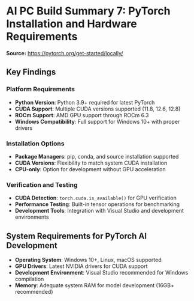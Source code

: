 # AI PC Build Summary 7: PyTorch Installation and Hardware Requirements

**Source:** https://pytorch.org/get-started/locally/

## Key Findings

### Platform Requirements
- **Python Version**: Python 3.9+ required for latest PyTorch
- **CUDA Support**: Multiple CUDA versions supported (11.8, 12.6, 12.8)
- **ROCm Support**: AMD GPU support through ROCm 6.3
- **Windows Compatibility**: Full support for Windows 10+ with proper drivers

### Installation Options
- **Package Managers**: pip, conda, and source installation supported
- **CUDA Versions**: Flexibility to match system CUDA installation
- **CPU-only**: Option for development without GPU acceleration

### Verification and Testing
- **CUDA Detection**: `torch.cuda.is_available()` for GPU verification
- **Performance Testing**: Built-in tensor operations for benchmarking
- **Development Tools**: Integration with Visual Studio and development environments

## System Requirements for PyTorch AI Development
- **Operating System**: Windows 10+, Linux, macOS supported
- **GPU Drivers**: Latest NVIDIA drivers for CUDA support
- **Development Environment**: Visual Studio recommended for Windows compilation
- **Memory**: Adequate system RAM for model development (16GB+ recommended)
